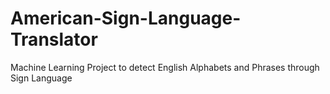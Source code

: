 # American-Sign-Language-Translator
Machine Learning Project to detect English Alphabets and Phrases through Sign Language
